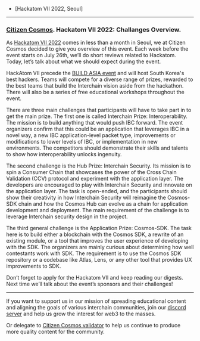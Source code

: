 - [Hackatom VII 2022, Seoul]
------------------------------------------------------------------------------------------------------------------------------------------------------------------
### [Citizen Cosmos](https://www.citizencosmos.space/). Hackatom VII 2022: Challanges Overview. 

As [Hackatom VII 2022](https://www.buidl.asia/hackatom-seoul-2022) comes in less than a month in Seoul, we at Citizen Cosmos decided to give you overview of this event. Each week before the event starts on July 26th, we’ll do short reviews related to Hackatom. Today, let’s talk about what we should expect during the event. 

HackAtom VII precede the [BUILD ASIA event](https://twitter.com/buidl_asia) and will host South Korea's best hackers. Teams will compete for a diverse range of prizes, rewarded to the best teams that build the Interchain vision aside from the hackathon. There will also be a series of free educational workshops throughout the event. 

There are three main challenges that participants will have to take part in to get the main prize. The first one is called Interchain Prize: Interoperability. The mission is to build anything that would push IBC forward. The event organizers confirm that this could be an application that leverages IBC in a novel way, a new IBC application-level packet type, improvements or modifications to lower levels of IBC, or implementation in new environments. The competitors should demonstrate their skills and talents to show how interoperability unlocks ingenuity.

The second challenge is the Hub Prize: Interchain Security. Its mission is to spin a Consumer Chain that showcases the power of the Cross Chain Validation (CCV) protocol and experiment with the application layer. The developers are encouraged to play with Interchain Security and innovate on the application layer. The task is open-ended, and the participants should show their creativity in how Interchain Security will reimagine the Cosmos-SDK chain and how the Cosmos Hub can evolve as a chain for application development and deployment. The main requirement of the challenge is to leverage Interchain security design in the project. 

The third general challenge is the Application Prize: Cosmos-SDK. The task here is to build either a blockchain with the Cosmos SDK, a rewrite of an existing module, or a tool that improves the user experience of developing with the SDK. The organizers are mainly curious about determining how well contestants work with SDK. The requirement is to use the Cosmos SDK repository or a codebase like Atlas, Lens, or any other tool that provides UX improvements to SDK.

Don’t forget to apply for the Hackatom VII and keep reading our digests. Next time we’ll talk about the event’s sponsors and their challenges! 


------------------------------------------------------------------------------------------------------------------------------------------------------------------

If you want to support us in our mission of spreading educational content and aligning the goals of various interchain communities, join our [discord server](https://discord.gg/kJaG3EucCX) and help us grow the interest for web3 to the masses.

Or delegate to [Citizen Cosmos validator](https://www.citizencosmos.space/staking) to help us continue to produce more quality content for the community.
